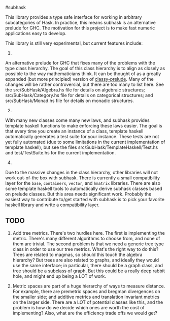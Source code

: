 #subhask

This library provides a type safe interface for working in arbitrary subcategories of Hask.
In practice, this means subhask is an alternative prelude for GHC.
The motivation for this project is to make fast numeric applications easy to develop.

This library is still very experimental, but current features include:

1.
An alternative prelude for GHC that fixes many of the problems with the type class hierarchy.
The goal of this class hierarchy is to align as closely as possible to the way mathematicians think.
It can be thought of as a greatly expanded (but more principled) version of [classy-prelude](https://github.com/snoyberg/classy-prelude).
Many of the changes will be rather controversial, but there are too many to list here.
See the src/SubHask/Algebra.hs file for details on algebraic structures; src/SubHask/Category.hs file for details on categorical structures; and src/SubHask/Monad.hs file for details on monadic structures.

2.
With many new classes come many new laws, and subhask provides template haskell functions to make enforcing these laws easier.
The goal is that every time you create an instance of a class, template haskell automatically generates a test suite for your instance.
These tests are not yet fully automated (due to some limitations in the current implementation of template haskell), but see the files src/SubHask/TemplateHaskell/Test.hs and test/TestSuite.hs for the current implementation.

4.
Due to the massive changes in the class hierarchy, other libraries will not work out-of-the box with subhask.
There is currently a small compatibility layer for the `base`, `containers`, `vector`, and `hmatrix` libraries.
There are also some template haskell tools to automatically derive subhask classes based on prelude classes.
But this area needs significant work.
Probably the easiest way to contribute to/get started with subhask is to pick your favorite haskell library and write a compatibility layer.

## TODO

1. Add tree metrics.
There's two hurdles here.
The first is implementing the metric.
There's many different algorithms to choose from, and none of them are trivial.
The second problem is that we need a generic tree type class in order to use our tree metrics.
What's the right way to do this?
Trees are related to magmas, so should this touch the algebra hierarchy?
But trees are also related to graphs, and ideally they would use the same interface;
in particular, there should be a graph class, and tree should be a subclass of graph.
But this could be a really deep rabbit hole, and might end up being a LOT of work.

2. Metric spaces are part of a huge hierarchy of ways to measure distance.
For example, there are premetric spaces and bregman divergences on the smaller side; and additive metrics and translation invariant metrics on the larger side.
There are a LOT of potential classes like this, and the problem is how do we decide which ones are worth the cost of implementing?
Also, what are the efficiency trade offs we would get?


